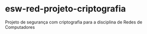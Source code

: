 # esw-red-projeto-criptografia
 Projeto de segurança com criptografia para a disciplina de Redes de Computadores
